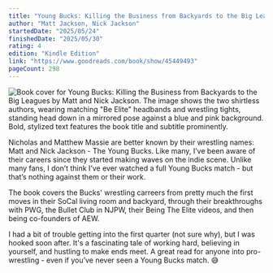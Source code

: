 ```yaml
---
title: "Young Bucks: Killing the Business from Backyards to the Big Leagues"
author: "Matt Jackson, Nick Jackson"
startedDate: "2025/05/24"
finishedDate: "2025/05/30"
rating: 4
edition: "Kindle Edition"
link: "https://www.goodreads.com/book/show/45449493"
pageCount: 298
---
```


![Book cover for Young Bucks: Killing the Business from Backyards to the Big Leagues by Matt and Nick Jackson. The image shows the two shirtless authors, wearing matching "Be Elite" headbands and wrestling tights, standing head down in a mirrored pose against a blue and pink background. Bold, stylized text features the book title and subtitle prominently.](https://images-na.ssl-images-amazon.com/images/S/compressed.photo.goodreads.com/books/1602769791i/45449493.jpg)

Nicholas and Matthew Massie are better known by their wrestling names: Matt and Nick Jackson - The Young Bucks. Like many, I’ve been aware of their careers since they started making waves on the indie scene. Unlike many fans, I don’t think I’ve ever watched a full Young Bucks match - but that’s nothing against them or their work.

The book covers the Bucks' wrestling carreers from pretty much the first moves in their SoCal living room and backyard, through their breakthroughs with PWG, the Bullet Club in NJPW, their Being The Elite videos, and then being co-founders of AEW.

I had a bit of trouble getting into the first quarter (not sure why), but I was hooked soon after. It's a fascinating tale of working hard, believing in yourself, and hustling to make ends meet. A great read for anyone into pro-wrestling - even if you’ve never seen a Young Bucks match. 😅